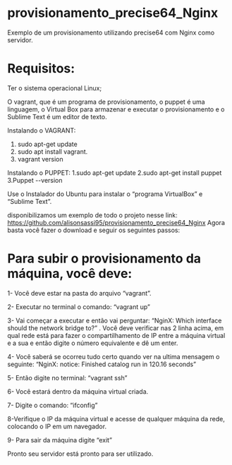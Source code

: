 # provisionamento_precise64_Nginx
Exemplo de um provisionamento utilizando precise64 com Nginx como servidor.

# Requisitos:
Ter o sistema operacional Linux;

O vagrant, que é um programa de provisionamento, o puppet é uma linguagem, o Virtual Box para armazenar e executar o provisionamento e o Sublime Text é um editor de texto.

Instalando o VAGRANT:
1. sudo apt-get update
2. sudo apt install vagrant.
3. vagrant version

Instalando o PUPPET:
1.sudo apt-get update
2.sudo apt-get install puppet
3.Puppet --version

Use o Instalador do Ubuntu para instalar o “programa VirtualBox” e “Sublime Text”.

disponibilizamos um exemplo de todo o projeto nesse link: https://github.com/alisonsassi95/provisionamento_precise64_Nginx
Agora basta você fazer o download e seguir os seguintes passos:

# Para subir o provisionamento da máquina, você deve:

1- Você deve estar na pasta do arquivo “vagrant”.

2- Executar no terminal o comando: “vagrant up”

3- Vai começar a executar e então vai perguntar: “NginX: Which interface should the network bridge to?” . Você deve verificar nas 2 linha acima, em qual rede está para fazer o compartilhamento de IP entre a máquina virtual e a sua e então digite o número equivalente e dê um enter.

4- Você saberá se ocorreu tudo certo quando ver na ultima mensagem o seguinte:
“NginX: notice: Finished catalog run in 120.16 seconds”

5- Então digite no terminal: “vagrant ssh”

6- Você estará dentro da máquina virtual criada.

7- Digite o comando: “ifconfig”

8-Verifique o IP da máquina virtual e acesse de qualquer máquina da rede, colocando o IP em um navegador.

9- Para sair da máquina digite “exit”


Pronto seu servidor está pronto para ser utilizado.
